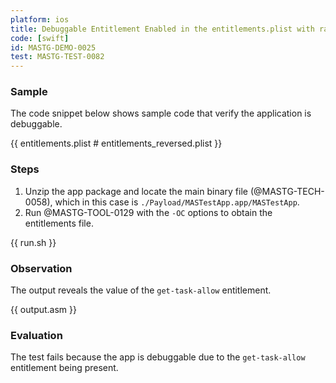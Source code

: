 ```yaml
---
platform: ios
title: Debuggable Entitlement Enabled in the entitlements.plist with rabin2
code: [swift]
id: MASTG-DEMO-0025
test: MASTG-TEST-0082
---
```


### Sample

The code snippet below shows sample code that verify the application is debuggable.

{{ entitlements.plist # entitlements_reversed.plist }}

### Steps

1. Unzip the app package and locate the main binary file (@MASTG-TECH-0058), which in this case is `./Payload/MASTestApp.app/MASTestApp`.
2. Run @MASTG-TOOL-0129 with the `-OC` options to obtain the entitlements file.

{{ run.sh }}

### Observation

The output reveals the value of the `get-task-allow` entitlement.

{{ output.asm }}

### Evaluation

The test fails because the app is debuggable due to the `get-task-allow` entitlement being present.
